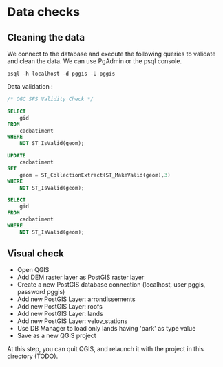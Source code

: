 Data checks
===========

Cleaning the data
-----------------

We connect to the database and execute the following queries to validate and clean the data. We can use PgAdmin or the psql console.

```
psql -h localhost -d pggis -U pggis
```

Data validation :
```SQL
/* OGC SFS Validity Check */

SELECT 
    gid 
FROM 
    cadbatiment 
WHERE 
    NOT ST_IsValid(geom);

UPDATE 
    cadbatiment 
SET 
    geom = ST_CollectionExtract(ST_MakeValid(geom),3) 
WHERE 
    NOT ST_IsValid(geom);

SELECT 
    gid 
FROM 
    cadbatiment 
WHERE 
    NOT ST_IsValid(geom);
```

Visual check
------------

* Open QGIS
* Add DEM raster layer as PostGIS raster layer
* Create a new PostGIS database connection (localhost, user pggis, password pggis)
* Add new PostGIS Layer: arrondissements
* Add new PostGIS Layer: roofs
* Add new PostGIS Layer: lands
* Add new PostGIS Layer: velov_stations
* Use DB Manager to load only lands having 'park' as type value
* Save as a new QGIS project

At this step, you can quit QGIS, and relaunch it with the project in this directory (TODO).

